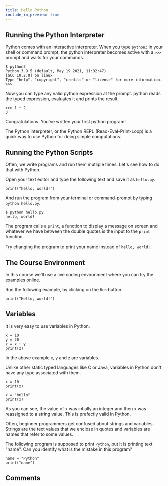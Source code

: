 ```yaml
---
title: Hello Python
include_in_preview: true
---
```


## Running the Python Interpreter

Python comes with an interactive interpreter. When you type `python3` in your shell or command prompt, the python interpreter becomes active with a `>>>` prompt and waits for your commands.

```
$ python3
Python 3.9.5 (default, May 19 2021, 11:32:47)
[GCC 10.2.0] on linux
Type "help", "copyright", "credits" or "license" for more information.
>>>
```

Now you can type any valid python expression at the prompt. python reads the typed expression, evaluates it and prints the result.

```
>>> 1 + 2
3
```

Congratulations. You've written your first python program!

The Python interpreter, or the Python REPL (Read-Eval-Print-Loop) is a quick way to use Python for doing simple computations.

## Running the Python Scripts

Often, we write programs and run them mutliple times. Let's see how to do that with Python.

Open your text editor and type the following text and save it as `hello.py`.

```
print("hello, world!")
```

And run the program from your terminal or command-prompt by typing `python hello.py`.

```
$ python hello.py
hello, world!
```

The program calls a `print`, a function to display a message on screen and whatever we have between the double quotes is the input to the `print` function.

Try changing the program to print your name instead of `hello, world!`.

## The Course Environment

In this course we'll use a live coding environment where you can try the examples online.

Run the following example, by clicking on the `Run` button.

```{.python .example}
print("Hello, world!")
```

## Variables


It is very easy to use variables in Python.

```{.python .example}
x = 10
y = 20
z = x + y
print(z)
```

In the above example `x`, `y` and `z` are variables.

Unlike other static typed languages like C or Java, variables in Python don't have any type associated with them.

```{.python .example}
x = 10
print(x)

x = "hello"
print(x)
```

As you can see, the value of x was intially an integer and then x was reassigned to a string value. This is prefectly valid in Python.

Often, beginner programmers get confused about strings and variables. Strings are the text values that we enclose in quotes and variables are names that refer to some values.

The following program is supposed to print `Python`, but it is printing text "name". Can you identify what is the mistake in this program?

```{.python .example}
name = "Python"
print("name")
```

## Comments

